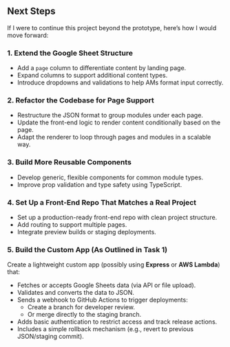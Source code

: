 ## Next Steps

If I were to continue this project beyond the prototype, here’s how I would move forward:

### 1. Extend the Google Sheet Structure

- Add a `page` column to differentiate content by landing page.
- Expand columns to support additional content types.
- Introduce dropdowns and validations to help AMs format input correctly.

### 2. Refactor the Codebase for Page Support

- Restructure the JSON format to group modules under each page.
- Update the front-end logic to render content conditionally based on the page.
- Adapt the renderer to loop through pages and modules in a scalable way.

### 3. Build More Reusable Components

- Develop generic, flexible components for common module types.
- Improve prop validation and type safety using TypeScript.

### 4. Set Up a Front-End Repo That Matches a Real Project

- Set up a production-ready front-end repo with clean project structure.
- Add routing to support multiple pages.
- Integrate preview builds or staging deployments.

### 5. Build the Custom App (As Outlined in Task 1)

Create a lightweight custom app (possibly using **Express** or **AWS Lambda**) that:

- Fetches or accepts Google Sheets data (via API or file upload).
- Validates and converts the data to JSON.
- Sends a webhook to GitHub Actions to trigger deployments:
  - Create a branch for developer review.
  - Or merge directly to the staging branch.
- Adds basic authentication to restrict access and track release actions.
- Includes a simple rollback mechanism (e.g., revert to previous JSON/staging commit).
